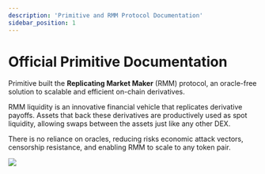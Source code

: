 ```yaml
---
description: 'Primitive and RMM Protocol Documentation'
sidebar_position: 1 
---
```


# Official Primitive Documentation

Primitive built the **Replicating Market Maker** (RMM) protocol, an oracle-free solution to scalable and efficient on-chain derivatives.

RMM liquidity is an innovative financial vehicle that replicates derivative payoffs. Assets that back these derivatives are productively used as spot liquidity, allowing swaps between the assets just like any other DEX. 

There is no reliance on oracles, reducing risks economic attack vectors, censorship resistance, and enabling RMM to scale to any token pair. 

![](/img/primitive-banner.png)
